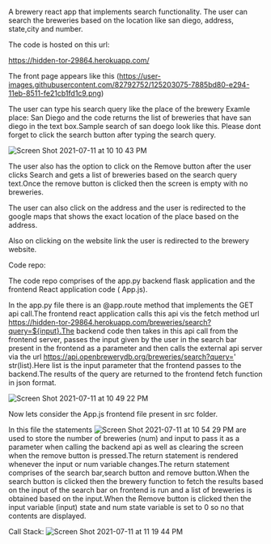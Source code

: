 A brewery react app that implements search functionality.
The user can search the breweries based on the location like san diego, address, state,city and number.

The code is hosted on this url:

https://hidden-tor-29864.herokuapp.com/

The front page appears like this 
(https://user-images.githubusercontent.com/82792752/125203075-7885bd80-e294-11eb-8511-fe21cb1fd1c9.png)

The user can type his search query like the place of the brewery Examle place: San Diego and the code returns the list of breweries that have san diego in the text box.Sample search of san doego look like this. Please dont forget to click the search button after typing the search query.

![Screen Shot 2021-07-11 at 10 10 43 PM](https://user-images.githubusercontent.com/82792752/125203133-dc0feb00-e294-11eb-8d12-a56d28b56b64.png)

The user also has the option to click on the Remove button after the user clicks Search and gets a list of breweries based on the search query text.Once the remove button is clicked then the screen is empty with no breweries.

The user can also click on the address and the user is redirected to the google maps that shows the exact location of the place based on the address.

Also on clicking on the website link the user is redirected to the brewery website.

Code repo:

The code repo comprises of the app.py backend flask application and the frontend React application code ( App.js).

In the app.py file there is an @app.route method that implements the GET api call.The frontend react application calls this api vis the fetch method url https://hidden-tor-29864.herokuapp.com/breweries/search?query=${input}.The backend code then takes in this api call from the frontend server, passes the input given by the user in the search bar present in the frontend as a parameter and then calls the external api server via the url https://api.openbrewerydb.org/breweries/search?query=' str(list).Here list is the input parameter that the frontend passes to the backend.The results of the query are returned to the frontend fetch function in json format.

![Screen Shot 2021-07-11 at 10 49 22 PM](https://user-images.githubusercontent.com/82792752/125204328-50995880-e29a-11eb-8074-0a24a63a0b95.png)

        
Now lets consider the App.js frontend file present in src folder.

In this file the statements ![Screen Shot 2021-07-11 at 10 54 29 PM](https://user-images.githubusercontent.com/82792752/125204438-fd73d580-e29a-11eb-82d9-b3b4b3a75dba.png) are used to store the number of breweries (num) and input to pass it as a parameter when calling the backend api as well as clearing the screen when the remove button is pressed.The return statement is rendered whenever the input or num variable changes.The return statement comprises of the search bar,search button and remove button.When the search button is clicked then the brewery function to fetch the results based on the input of the search bar on frontend is run and a list of breweries is obtained based on the input.When the Remove button is clicked then the input variable (input) state and num state variable is set to 0 so no that contents are displayed.



Call Stack:
![Screen Shot 2021-07-11 at 11 19 44 PM](https://user-images.githubusercontent.com/82792752/125205162-8a6c5e00-e29e-11eb-8baf-b1b4af49a414.png)



